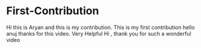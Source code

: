 # First-Contribution

Hi this is Aryan and this is my contribution.
This is my first contribution
hello anuj thanks for this video. Very Helpful
Hi , thank you for such a wonderful video
